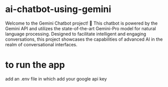 # ai-chatbot-using-gemini
Welcome to the Gemini Chatbot project! 🚀 This chatbot is powered by the Gemini API and utilizes the state-of-the-art Gemini-Pro model for natural language processing. Designed to facilitate intelligent and engaging conversations, this project showcases the capabilities of advanced AI in the realm of conversational interfaces.
# to run the app
add an .env file in which add your google api key
